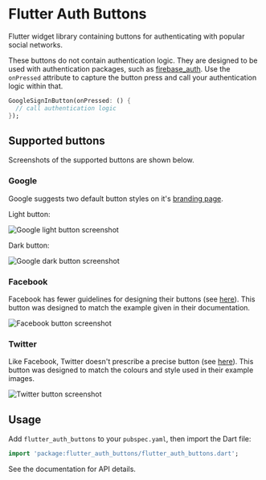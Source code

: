 # Flutter Auth Buttons

Flutter widget library containing buttons for authenticating with popular social networks.

These buttons do not contain authentication logic. They are designed to be used with authentication packages, 
such as [firebase_auth](https://pub.dartlang.org/packages/firebase_auth). Use the `onPressed` attribute to
capture the button press and call your authentication logic within that.

```dart
GoogleSignInButton(onPressed: () {
  // call authentication logic
});
```

## Supported buttons

Screenshots of the supported buttons are shown below.

### Google

Google suggests two default button styles on it's 
[branding page](https://developers.google.com/identity/branding-guidelines).

Light button:

![Google light button screenshot](https://raw.githubusercontent.com/dmjones/flutter_auth_buttons/master/screenshots/google-light.png)


Dark button:

![Google dark button screenshot](https://raw.githubusercontent.com/dmjones/flutter_auth_buttons/master/screenshots/google-dark.png)

### Facebook

Facebook has fewer guidelines for designing their buttons (see 
[here](https://developers.facebook.com/docs/facebook-login/userexperience#buttondesign)). This button was designed to
match the example given in their documentation.

![Facebook button screenshot](https://raw.githubusercontent.com/dmjones/flutter_auth_buttons/master/screenshots/facebook.png)

### Twitter

Like Facebook, Twitter doesn't prescribe a precise button (see 
[here](https://developer.twitter.com/en/docs/twitter-for-websites/log-in-with-twitter/guides/sign-in-with-twitter-resources)).
This button was designed to match the colours and style used in their example images.

![Twitter button screenshot](https://raw.githubusercontent.com/dmjones/flutter_auth_buttons/master/screenshots/twitter.png)


## Usage

Add `flutter_auth_buttons` to your `pubspec.yaml`, then import the Dart file:

```dart
import 'package:flutter_auth_buttons/flutter_auth_buttons.dart';
```

See the documentation for API details.


